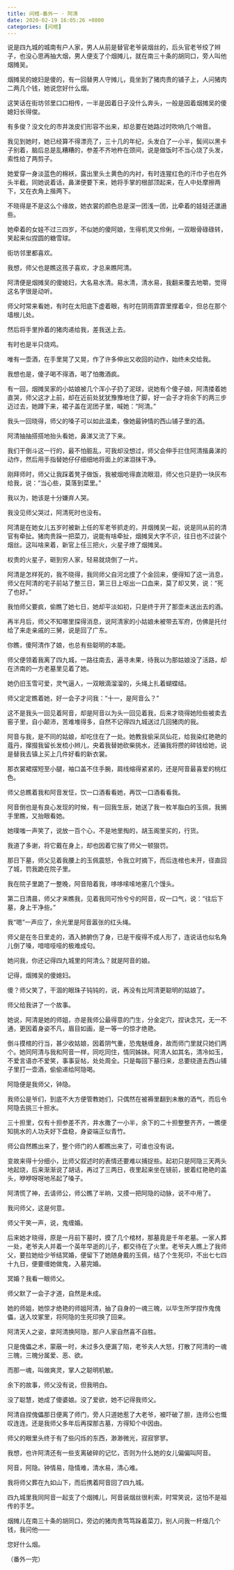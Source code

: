 ```yaml
---
title: 问棺-番外一 · 阿清
date: 2020-02-19 16:05:26 +0800
categories: [问棺]
---
```


说是四九城的城南有户人家，男人从前是替官老爷装烟丝的，后头官老爷绞了辫子，也没心思再抽大烟，男人便支了个烟摊儿，就在南三十条的胡同口，旁人叫他烟摊吴。

烟摊吴的媳妇是傻的，有一回替男人守摊儿，竟坐到了猪肉贵的铺子上，人问猪肉二两几个钱，她说您好什么烟。

这笑话在街坊邻里口口相传，一半是因着日子没什么奔头，一般是因着烟摊吴的傻媳妇长得俊。

有多俊？没文化的市井泼皮们形容不出来，却总要在她路过时吹响几个哨音。

我见到她时，她已经算不得漂亮了，三十几的年纪，头发白了一小半，鬓间以黑卡子别着，脑后总是乱糟糟的，参差不齐地杵在颈间，说是做饭时不当心烧了头发，索性给了两剪子。

她爱穿一身淡蓝色的棉袄，露出里头土黄色的内衬，有时连猩红色的汗巾子也在外头半截，同她说着话，鼻涕便要下来，她将手掌的根部顶起来，在人中处摩擦两下，又在衣角上揩两下。

不晓得是不是这么个缘故，她衣裳的颜色总是深一团浅一团，比牵着的娃娃还邋遢些。

她牵着的女娃不过三四岁，不似她的傻阿娘，生得机灵又伶俐，一双眼骨碌碌转，笑起来似捏圆的糖雪球。

街坊邻里都喜欢。

我想，师父也是瞧这孩子喜欢，才总来瞧阿清。

阿清便是烟摊吴的傻媳妇，大名易水清。易水清，清水易，我翻来覆去地嚼，觉得这名字很是动听。

师父时常来看她，有时在太阳底下虚着眼，有时在阴雨霏霏里撑着伞，但总在那个墙根儿处。

然后将手里拎着的猪肉递给我，差我送上去。

有时也是半只烧鸡。

唯有一壶酒，在手里晃了又晃，作了许多伸出又收回的动作，始终未交给我。

我想也是，傻子喝不得酒，喝了怕撒酒疯。

有一回，烟摊吴家的小姑娘被几个浑小子扔了泥球，说她有个傻子娘，阿清搂着她直哭，师父这才上前，却在近前处犹犹豫豫地住了脚，好一会子才将余下的两三步迈过去，她蹲下来，裙子盖在泥团子里，喊她：“阿清。”

我头一回晓得，师父的嗓子可以如此温柔，像她最钟情的西山铺子里的酒。

阿清抽抽搭搭地抬头看她，鼻涕又流了下来。

我们干倒斗这一行的，最不怕脏乱，可我却没想过，师父会伸手拦住阿清揩鼻涕的动作，然后用手指替她仔仔细细地将面上的涕泪抹干净。

刚拜师时，师父让我踩着凳子做饭，我被烟呛得直流眼泪，师父也只是扔一块灰布给我，说：“当心些，莫落到菜里。”

我以为，她该是十分嫌弃人哭。

我没见师父哭过，阿清死时也没有。

阿清是在她女儿五岁时被新上任的军老爷抓走的，并烟摊吴一起，说是同从前的清官有牵扯。猪肉贵跺一把菜刀，说能有啥牵扯，烟摊吴大字不识，往日也不过装个烟丝。这叫啥来着，新官上任三把火，火星子燎了烟摊吴。

权贵的火星子，砸到穷人家，轻易就烧倒了一片。

阿清是怎样死的，我不晓得，我同师父自河北摸了个金回来，便得知了这一消息，师父在阿清的宅子前站了整三日，第三日上呕出一口血来，莫了却又笑，说：“死了也好。”

我怕师父要疯，偷瞧了她七日，她却平淡如初，只是终于开了那壶未送出去的酒。

再半月后，师父不知哪里探得消息，说阿清家的小姑娘未被带去军府，仿佛是托付给了来走亲戚的三舅，说是回了广东。

你瞧，傻阿清作了娘，也总有些聪明的本能。

师父便领着我离了四九城，一路往南去，遍寻未果，待我以为那姑娘没了活路，却在济南的一方老墓里见着了她。

她仍旧玉雪可爱，灵气逼人，一双眼滴溜溜的，头绳上扎着蝴蝶结。

师父定定瞧着她，好一会子才问我：“十一，是阿音么？”

这不是我头一回见着阿音，却是阿音以为头一回见着我，后来才晓得她险些被卖去窑子里，自小颠沛，苦难堆得多，自然不记得四九城送过几回猪肉的我。

阿音与我，是不同的姑娘，却吃住在了一处。她教我偷采凤仙花，给我染红艳艳的蔻丹，撺掇我留长发梳小辫儿，央着我替她砍柴挑水，还骗我将攒的碎钱给她，说是替我去镇上买上几件好看的新衣裳。

那衣裳裙摆短至小腿，袖口盖不住手腕，肩线缩得紧紧的，还是阿音最喜爱的桃红色。

师父总瞧着我和阿音发怔，饮一口酒看看她，再饮一口酒看看我。

阿音倒也是有良心发现的时候，有一回我生辰，她送了我一枚羊脂白的玉佩，我搁手里瞧，又抬眼看她。

她噗嗤一声笑了，说放一百个心，不是地里掏的，胡玉阁里买的，行货。

我道了多谢，将它戴在身上，却也因着它挨了师父一顿狠罚。

那日下墓，师父见着我腰上的玉佩震怒，令我立时摘下，而后连棺也未开，径直回了城，罚我跪在院子里。

我在院子里跪了一整晚，阿音陪着我，哆哆嗦嗦地塞几个馒头。

第二日清晨，师父才来瞧我，见着我同可怜兮兮的阿音，叹一口气，说：“往后下墓，身上干净些。”

我“嗯”一声应了，余光里是阿音嚣张的红头绳。

师父是在冬日里走的，酒入肺腑伤了身，已是干瘦得不成人形了，连说话也似名角儿倒了嗓，喑喑哑哑的极难成句。

她问我，你还记得四九城里的阿清么？就是阿音的娘。

记得，烟摊吴的傻媳妇。

傻？师父笑了，干涸的眼珠子钝钝的，说，再没有比阿清更聪明的姑娘了。

师父给我讲了一个故事。

她说，阿清是她的师姐，亦是我师公最得意的门生，分金定穴，捏诀念咒，无一不通，更因着身姿不凡，眉目如画，是一等一的惊才绝艳。

倒斗摸棺的行当，甚少收姑娘，因着阴气重，恐鬼魅缠身，故而师门里就只她们两个。她同阿清与我和阿音一样，同吃同住，情同姊妹。阿清人如其名，清冷如玉，不爱言语亦不爱笑，事事妥帖，处处周全。只是每回下墓归来，总要绕道去西山铺子里打一壶酒，偷偷递给阿隐喝。

阿隐便是我师父，钟隐。

我师公是爷们，到底不大方便管教她们，只偶然在被褥里翻到未散的酒气，而后令阿隐去挑三十担水。

三十担里，仅有十担参差不齐，井水撒了一小半，余下的二十担整整齐齐，一瞧便知挑水的人功夫好下盘稳，身姿端正似青竹。

师公自然瞧出来了，整个师门的人都瞧出来了，可谁也没有说。

变故来得十分细小，比师父叙述时的表情还要难以捕捉些。起初只是阿隐三天两头地起烧，后来渐渐说了胡话，再过了三两日，夜里起来坐在镜前，披着红艳艳的盖头，咿咿呀呀地吊起了嗓子。

阿清慌了神，去请师公，师公瞧了半晌，又摸一把阿隐的动脉，说不中用了。

我问师父，这是何意。

师父干笑一声，说，鬼缠婚。

后来她才晓得，原是一月前下墓时，摸了几个棺材，那墓竟是千年老墓。一家人葬一处，老爷夫人并着一个英年早逝的儿子，都交待在了火里。老爷夫人瞧上了我师父，要拉她给少爷结冥婚，便留下了她随身戴的玉佩，结了个生死印，不出七七四十九日，便要缠她做鬼，入墓完婚。

冥婚？我看一眼师父。

师父默了一会子才道，自然是未成。

她的师姐，她惊才绝艳的师姐阿清，抽了自身的一魂三魄，以毕生所学捏作鬼傀儡，送入坟冢里，将阿隐的生死印换了回来。

阿清天人之姿，拿阿清换阿隐，那户人家自然喜不自胜。

只是傀儡之术，蒙蔽一时，未过多久便漏了陷，老爷夫人大怒，打散了阿清的一魂三魄，三魄分属爱、恶、欲。

而那一魂，叫做爽灵，掌人之聪明机敏。

余下的故事，师父没有说，但我明白。

没了聪慧，她成了傻婆娘。没了爱欲，她不记得我师父。

阿清自捏傀儡那日便离了师门，旁人只道她惹了大老爷，被吓破了胆，连师公也慨叹连连。还是我师父多年后再探那古墓，方得知个中因由。

师父的眼里头终于有了些闪烁的东西，渺渺微光，寂寂寥寥。

我想，也许阿清还有一些支离破碎的记忆，否则为什么她的女儿偏偏叫阿音。

阿音，阿隐。钟情易，隐情难，清水易，清心难。

我将师父葬在九如山下，而后携着阿音回了四九城。

四九城里我同阿音一起支了个烟摊儿，阿音装烟丝很利索，时常笑说，这怕不是祖传的手艺。

烟摊儿在南三十条的胡同口，旁边的猪肉贵笃笃跺着菜刀，别人问我一杆烟几个钱，我问他——

您好什么烟。

（番外一完）

